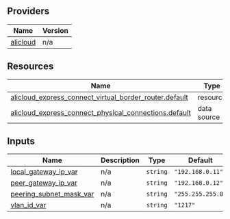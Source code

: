 <!-- BEGIN_TF_DOCS -->
## Providers

| Name | Version |
|------|---------|
| <a name="provider_alicloud"></a> [alicloud](#provider\_alicloud) | n/a |

## Resources

| Name | Type |
|------|------|
| [alicloud_express_connect_virtual_border_router.default](https://registry.terraform.io/providers/hashicorp/alicloud/latest/docs/resources/express_connect_virtual_border_router) | resource |
| [alicloud_express_connect_physical_connections.default](https://registry.terraform.io/providers/hashicorp/alicloud/latest/docs/data-sources/express_connect_physical_connections) | data source |

## Inputs

| Name | Description | Type | Default | Required |
|------|-------------|------|---------|:--------:|
| <a name="input_local_gateway_ip_var"></a> [local\_gateway\_ip\_var](#input\_local\_gateway\_ip\_var) | n/a | `string` | `"192.168.0.11"` | no |
| <a name="input_peer_gateway_ip_var"></a> [peer\_gateway\_ip\_var](#input\_peer\_gateway\_ip\_var) | n/a | `string` | `"192.168.0.12"` | no |
| <a name="input_peering_subnet_mask_var"></a> [peering\_subnet\_mask\_var](#input\_peering\_subnet\_mask\_var) | n/a | `string` | `"255.255.255.0"` | no |
| <a name="input_vlan_id_var"></a> [vlan\_id\_var](#input\_vlan\_id\_var) | n/a | `string` | `"1217"` | no |
<!-- END_TF_DOCS -->    